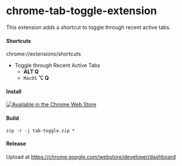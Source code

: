 # chrome-tab-toggle-extension
This extension adds a shortcut to toggle through recent active tabs.

#### Shortcuts
chrome://extensions/shortcuts
* Toggle through Recent Active Tabs
  * **ALT Q**
  * `MacOS` **⌥ Q**

#### Install

[![Available in the Chrome Web Store](https://storage.googleapis.com/chrome-gcs-uploader.appspot.com/image/WlD8wC6g8khYWPJUsQceQkhXSlv1/tbyBjqi7Zu733AAKA5n4.png "Available in the Chrome Web Store")](https://chrome.google.com/webstore/detail/tab-toggle/manalafhhpmppbabiccknagjcpgmdhpp)


#### Build
`zip -r -j tab-toggle.zip *`

#### Release
Upload at https://chrome.google.com/webstore/developer/dashboard

